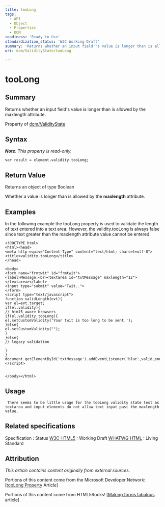```yaml
---
title: tooLong
tags:
  - API
  - Object
  - Properties
  - DOM
readiness: 'Ready to Use'
standardization_status: 'W3C Working Draft'
summary: 'Returns whether an input field''s value is longer than is allowed by the maxlength attribute.'
uri: dom/ValidityState/tooLong

---
```

# tooLong

## Summary

Returns whether an input field's value is longer than is allowed by the maxlength attribute.

<span data-meta="applies_to" data-type="key">Property of <span data-type="value">[dom/ValidityState](/dom/ValidityState)</span></span>

## Syntax

***Note**: This property is read-only.*

``` {.js}
var result = element.validity.tooLong;
```

## Return Value

<span data-meta="return" data-type="key">Returns an object of type <span data-type="value">Boolean</span></span>

Whether a value is longer than is allowed by the **maxlength** attribute.

## Examples

In the following example the tooLong property is used to validate the length of text entered into a text area. However, the validity.tooLong is always false since text greater than the maxlength attribute value cannot be entered.

``` {.html}
<!DOCTYPE html>
<html><head>
<meta http-equiv="Content-Type" content="text/html; charset=utf-8">
<title>validity.tooLong</title>
</head>

<body>
<form name="frmtwit" id="frmtwit">
<label>Message:<br><textarea id="txtMessage" maxlength="12"></textarea></label>
<input type="submit" value="Twit..">
</form>
<script type="text/javascript">
function validLength(evt){
var el=evt.target;
if(el.validity){
// html5 aware browsers
if(el.validity.tooLong){
el.setCustomValidity('Your twit is too long to be sent.');
}else{
el.setCustomValidity("");
}
}else{
// legacy validation

}
}
document.getElementById('txtMessage').addEventListener('blur',validLength,false);
</script>


</body></html>
```

## Usage

     There seems to be little usage for the tooLong validity state test as textarea and input elements do not allow text input past the maxlength value.

## Related specifications

Specification
:   Status
[W3C HTML5](http://www.w3.org/TR/html5/)
:   Working Draft
[WHATWG HTML](http://www.whatwg.org/specs/web-apps/current-work/multipage)
:   Living Standard

## Attribution

*This article contains content originally from external sources.*

Portions of this content come from the Microsoft Developer Network: [[tooLong Property](http://msdn.microsoft.com/en-us/library/ie/hh773365(v=vs.85).aspx) Article]

Portions of this content come from HTML5Rocks! [[Making forms fabulous](http://www.html5rocks.com/en/tutorials/forms/html5forms/) article]

